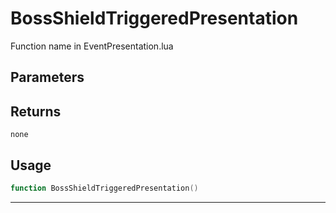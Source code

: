 # BossShieldTriggeredPresentation
Function name in EventPresentation.lua
## Parameters

## Returns
`none`
## Usage
```lua
function BossShieldTriggeredPresentation()
```
---
